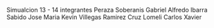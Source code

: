 Simualcion 13 - 14
integrantes
Peraza Soberanis Gabriel Alfredo
Ibarra Sabido Jose Maria
Kevin Villegas Ramirez
Cruz Lomeli Carlos Xavier
